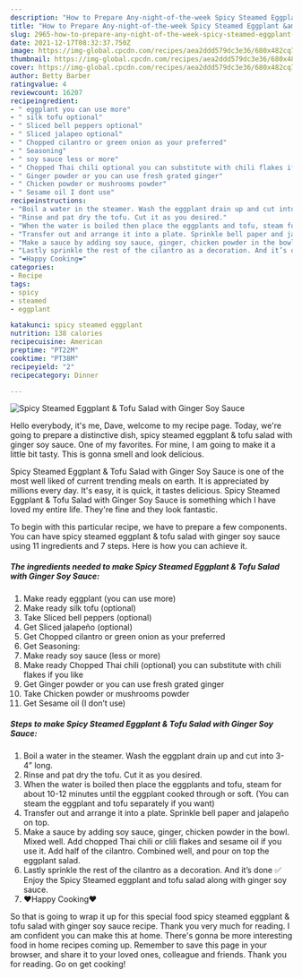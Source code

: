 ```yaml
---
description: "How to Prepare Any-night-of-the-week Spicy Steamed Eggplant &amp;amp; Tofu Salad with Ginger Soy Sauce"
title: "How to Prepare Any-night-of-the-week Spicy Steamed Eggplant &amp;amp; Tofu Salad with Ginger Soy Sauce"
slug: 2965-how-to-prepare-any-night-of-the-week-spicy-steamed-eggplant-and-amp-tofu-salad-with-ginger-soy-sauce
date: 2021-12-17T08:32:37.750Z
image: https://img-global.cpcdn.com/recipes/aea2ddd579dc3e36/680x482cq70/spicy-steamed-eggplant-tofu-salad-with-ginger-soy-sauce-recipe-main-photo.jpg
thumbnail: https://img-global.cpcdn.com/recipes/aea2ddd579dc3e36/680x482cq70/spicy-steamed-eggplant-tofu-salad-with-ginger-soy-sauce-recipe-main-photo.jpg
cover: https://img-global.cpcdn.com/recipes/aea2ddd579dc3e36/680x482cq70/spicy-steamed-eggplant-tofu-salad-with-ginger-soy-sauce-recipe-main-photo.jpg
author: Betty Barber
ratingvalue: 4
reviewcount: 16207
recipeingredient:
- " eggplant you can use more"
- " silk tofu optional"
- " Sliced bell peppers optional"
- " Sliced jalapeo optional"
- " Chopped cilantro or green onion as your preferred"
- " Seasoning"
- " soy sauce less or more"
- " Chopped Thai chili optional you can substitute with chili flakes if you like"
- " Ginger powder or you can use fresh grated ginger"
- " Chicken powder or mushrooms powder"
- " Sesame oil I dont use"
recipeinstructions:
- "Boil a water in the steamer. Wash the eggplant drain up and cut into 3-4” long."
- "Rinse and pat dry the tofu. Cut it as you desired."
- "When the water is boiled then place the eggplants and tofu, steam for about 10-12 minutes until the eggplant cooked through or soft. (You can steam the eggplant and tofu separately if you want)"
- "Transfer out and arrange it into a plate. Sprinkle bell paper and jalapeño on top."
- "Make a sauce by adding soy sauce, ginger, chicken powder in the bowl. Mixed well. Add chopped Thai chili or clili flakes and sesame oil if you use it. Add half of the cilantro. Combined well, and pour on top the eggplant salad."
- "Lastly sprinkle the rest of the cilantro as a decoration. And it’s done ✅ Enjoy the Spicy Steamed eggplant and tofu salad along with ginger soy sauce."
- "❤️Happy Cooking❤️"
categories:
- Recipe
tags:
- spicy
- steamed
- eggplant

katakunci: spicy steamed eggplant 
nutrition: 138 calories
recipecuisine: American
preptime: "PT22M"
cooktime: "PT38M"
recipeyield: "2"
recipecategory: Dinner

---
```



![Spicy Steamed Eggplant &amp; Tofu Salad with Ginger Soy Sauce](https://img-global.cpcdn.com/recipes/aea2ddd579dc3e36/680x482cq70/spicy-steamed-eggplant-tofu-salad-with-ginger-soy-sauce-recipe-main-photo.jpg)

Hello everybody, it's me, Dave, welcome to my recipe page. Today, we're going to prepare a distinctive dish, spicy steamed eggplant &amp; tofu salad with ginger soy sauce. One of my favorites. For mine, I am going to make it a little bit tasty. This is gonna smell and look delicious.

Spicy Steamed Eggplant &amp; Tofu Salad with Ginger Soy Sauce is one of the most well liked of current trending meals on earth. It is appreciated by millions every day. It's easy, it is quick, it tastes delicious. Spicy Steamed Eggplant &amp; Tofu Salad with Ginger Soy Sauce is something which I have loved my entire life. They're fine and they look fantastic.




To begin with this particular recipe, we have to prepare a few components. You can have spicy steamed eggplant &amp; tofu salad with ginger soy sauce using 11 ingredients and 7 steps. Here is how you can achieve it.

<!--inarticleads1-->

##### The ingredients needed to make Spicy Steamed Eggplant &amp; Tofu Salad with Ginger Soy Sauce:

1. Make ready  eggplant (you can use more)
1. Make ready  silk tofu (optional)
1. Take  Sliced bell peppers (optional)
1. Get  Sliced jalapeño (optional)
1. Get  Chopped cilantro or green onion as your preferred
1. Get  Seasoning:
1. Make ready  soy sauce (less or more)
1. Make ready  Chopped Thai chili (optional) you can substitute with chili flakes if you like
1. Get  Ginger powder or you can use fresh grated ginger
1. Take  Chicken powder or mushrooms powder
1. Get  Sesame oil (I don’t use)




<!--inarticleads2-->

##### Steps to make Spicy Steamed Eggplant &amp; Tofu Salad with Ginger Soy Sauce:

1. Boil a water in the steamer. Wash the eggplant drain up and cut into 3-4” long.
1. Rinse and pat dry the tofu. Cut it as you desired.
1. When the water is boiled then place the eggplants and tofu, steam for about 10-12 minutes until the eggplant cooked through or soft. (You can steam the eggplant and tofu separately if you want)
1. Transfer out and arrange it into a plate. Sprinkle bell paper and jalapeño on top.
1. Make a sauce by adding soy sauce, ginger, chicken powder in the bowl. Mixed well. Add chopped Thai chili or clili flakes and sesame oil if you use it. Add half of the cilantro. Combined well, and pour on top the eggplant salad.
1. Lastly sprinkle the rest of the cilantro as a decoration. And it’s done ✅ Enjoy the Spicy Steamed eggplant and tofu salad along with ginger soy sauce.
1. ❤️Happy Cooking❤️




So that is going to wrap it up for this special food spicy steamed eggplant &amp; tofu salad with ginger soy sauce recipe. Thank you very much for reading. I am confident you can make this at home. There's gonna be more interesting food in home recipes coming up. Remember to save this page in your browser, and share it to your loved ones, colleague and friends. Thank you for reading. Go on get cooking!
